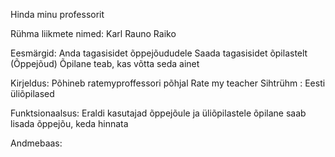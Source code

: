 Hinda minu professorit



Rühma liikmete nimed: 
Karl
Rauno
Raiko


Eesmärgid:
Anda tagasisidet õppejõududele
Saada tagasisidet õpilastelt (Õppejõud)
Õpilane teab, kas võtta seda ainet

Kirjeldus:
Põhineb ratemyproffessori põhjal
Rate my teacher
Sihtrühm : Eesti üliõpilased



Funktsionaalsus:
Eraldi kasutajad õppejõule ja üliõpilastele
õpilane saab lisada õppejõu, keda hinnata


Andmebaas:

